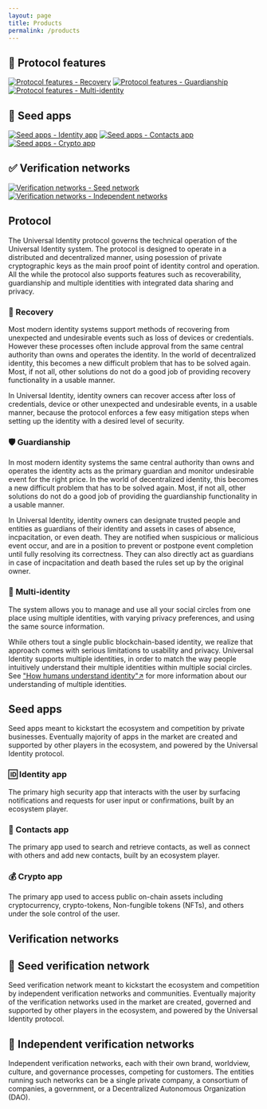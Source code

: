 ```yaml
---
layout: page
title: Products
permalink: /products
---
```

## 📜 Protocol features

[![Protocol features - Recovery][protocol-recovery-tile]][protocol-recovery-tile-click]
[![Protocol features - Guardianship][protocol-guardian-tile]][protocol-guardian-tile-click]
[![Protocol features - Multi-identity][protocol-multi-id-tile]][protocol-multi-id-tile-click]

[protocol-recovery-tile]: assets/images/products/protocol-recovery-tile.png
[protocol-recovery-tile-click]: products#recovery
[protocol-guardian-tile]: assets/images/products/protocol-guardian-tile.png
[protocol-guardian-tile-click]: products#guardianship
[protocol-multi-id-tile]: assets/images/products/protocol-multi-id-tile.png
[protocol-multi-id-tile-click]: products#multi-identity

## 🌱 Seed apps

[![Seed apps - Identity app][seed-id-app-tile]][seed-id-app-tile-click]
[![Seed apps - Contacts app][seed-contacts-app-tile]][seed-contacts-app-tile-click]
[![Seed apps - Crypto app][seed-crypto-app-tile]][seed-crypto-app-tile-click]

[seed-id-app-tile]: assets/images/products/seed-id-app-tile.png
[seed-id-app-tile-click]: products#identity-app
[seed-contacts-app-tile]: assets/images/products/seed-contacts-app-tile.png
[seed-contacts-app-tile-click]: products#contacts-app
[seed-crypto-app-tile]: assets/images/products/seed-crypto-app-tile.png
[seed-crypto-app-tile-click]: products#crypto-app

## ✅ Verification networks

[![Verification networks - Seed network][verification-seed-tile]][verification-seed-tile-click]
[![Verification networks - Independent networks][verification-more-tile]][verification-more-tile-click]

[verification-seed-tile]: assets/images/products/verification-seed-tile.png
[verification-seed-tile-click]: products#seed-verification-network
[verification-more-tile]: assets/images/products/verification-more-tile.png
[verification-more-tile-click]: products#independent-verification-networks

## Protocol

The Universal Identity protocol governs the technical operation of the Universal Identity system. The protocol is designed to operate in a distributed and decentralized manner, using posession of private cryptographic keys as the main proof point of identity control and operation. All the while the protocol also supports features such as recoverability, guardianship and multiple identities with integrated data sharing and privacy.

### 🛶 Recovery

Most modern identity systems support methods of recovering from unexpected and undesirable events such as loss of devices or credentials. However these processes often include approval from the same central authority than owns and operates the identity. In the world of decentralized identity, this becomes a new difficult problem that has to be solved again. Most, if not all, other solutions do not do a good job of providing recovery functionality in a usable manner.

In Universal Identity, identity owners can recover access after loss of credentials, device or other unexpected and undesirable events, in a usable manner, because the protocol enforces a few easy mitigation steps when setting up the identity with a desired level of security.

### 🛡 Guardianship

In most modern identity systems the same central authority than owns and operates the identity acts as the primary guardian and monitor undesirable event for the right price. In the world of decentralized identity, this becomes a new difficult problem that has to be solved again. Most, if not all, other solutions do not do a good job of providing the guardianship functionality in a usable manner.

In Universal Identity, identity owners can designate trusted people and entities as guardians of their identity and assets in cases of absence, incpacitation, or even death. They are notified when suspicious or malicious event occur, and are in a position to prevent or postpone event completion until fully resolving its correctness. They can also directly act as guardians in case of incpacitation and death based the rules set up by the original owner.

### 👥 Multi-identity

The system allows you to manage and use all your social circles from one place using multiple identities, with varying privacy preferences, and using the same source information.

While others tout a single public blockchain-based identity, we realize that approach comes with serious limitations to usability and privacy. Universal Identity supports multiple identities, in order to match the way people intuitively understand their multiple identities within multiple social circles. See ["How humans understand identity"↗️](https://medium.com/universal-identity/how-humans-understand-identity-367200ae9591) for more information about our understanding of multiple identities.

## Seed apps

Seed apps meant to kickstart the ecosystem and competition by private businesses. Eventually majority of apps in the market are created and supported by other players in the ecosystem, and powered by the Universal Identity protocol.

### 🆔 Identity app

The primary high security app that interacts with the user by surfacing notifications and requests for user input or confirmations, built by an ecosystem player.

### 📇 Contacts app

The primary app used to search and retrieve contacts, as well as connect with others and add new contacts, built by an ecosystem player.

### 💰 Crypto app

The primary app used to access public on-chain assets including cryptocurrency, crypto-tokens, Non-fungible tokens (NFTs), and others under the sole control of the user.

## Verification networks

## 🌱 Seed verification network

Seed verification network meant to kickstart the ecosystem and competition by independent verification networks and communities. Eventually majority of the verification networks used in the market are created, governed and supported by other players in the ecosystem, and powered by the Universal Identity protocol.

## 💬 Independent verification networks

Independent verification networks, each with their own brand, worldview, culture, and governance processes, competing for customers. The entities running such networks can be a single private company, a consortium of companies, a government, or a Decentralized Autonomous Organization (DAO).
